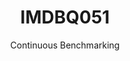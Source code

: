 ---
layout: default
title: IMDBQ051
subtitle: Continuous Benchmarking
selected: IMDB
expanded: Benchmarking
benchmark: /individual_results/IMDBQ051.html
---